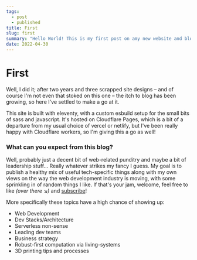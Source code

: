 ```yaml
---
tags: 
  - post
  - published
title: First
slug: first
summary: "Hello World! This is my first post on amy new website and blog. Like and subscribe folks!"
date: 2022-04-30
---
```



# First

Well, I did it; after two years and three scrapped site designs – and of course I'm not even that stoked on this one – the itch to blog has been growing, so here I've settled to make a go at it.

This site is built with eleventy, with a custom esbuild setup for the small bits of sass and javascript. It's hosted on Cloudflare Pages, which is a bit of a departure from my usual choice of vercel or netlify, but I've been really happy with Cloudflare workers, so I'm giving this a go as well!

### What can you expect from this blog?

Well, probably just a decent bit of web-related punditry and maybe a bit of leadership stuff... Really whatever strikes my fancy I guess. My goal is to publish a healthy mix of useful tech-specific things along with my own views on the way the web development industry is moving, with some sprinkling in of random things I like. If that's your jam, welcome, feel free to like *(over there &searr;)* and [subscribe](/feed.xml)!

More specifically these topics have a high chance of showing up:

- Web Development
- Dev Stacks/Architecture
- Serverless non-sense
- Leading dev teams
- Business strategy
- Robust-first computation via living-systems
- 3D printing tips and processes